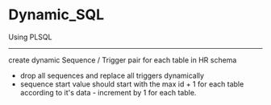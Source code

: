 # Dynamic_SQL
Using PLSQL 
_____________________________________________________________________________________________
create dynamic Sequence / Trigger pair for each table in HR schema
- drop all sequences and replace all triggers dynamically 
- sequence start value should start with the max id + 1 for each table according to it's data - increment by 1 for each table.
